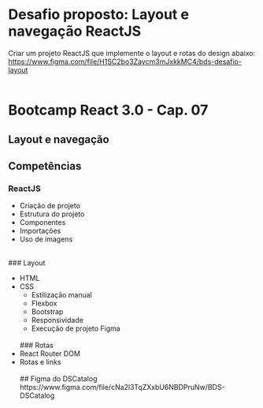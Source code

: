 # Desafio proposto: Layout e navegação ReactJS

Criar um projeto ReactJS que implemente o layout e rotas do design abaixo:<br>
https://www.figma.com/file/H1SC2bo3Zaycm3mJxkkMC4/bds-desafio-layout<br>
<br>
# Bootcamp React 3.0 - Cap. 07<br>
## Layout e navegação<br>
## Competências<br>

### ReactJS
<ul>
<li>Criação de projeto
<li>Estrutura do projeto
<li>Componentes
<li>Importações
<li>Uso de imagens
  </ul>
  <br>
### Layout
<ul>
<li>HTML
<li>CSS
<ul><li>Estilização manual
<li>Flexbox
<li>Bootstrap
<li>Responsividade
  </u>
<li>Execução de projeto Figma
  </ul>
<br>
### Rotas
<li>React Router DOM
<li>Rotas e links
<br><br>
## Figma do DSCatalog<br>
https://www.figma.com/file/cNa2l3TqZXxbU6NBDPruNw/BDS-DSCatalog
